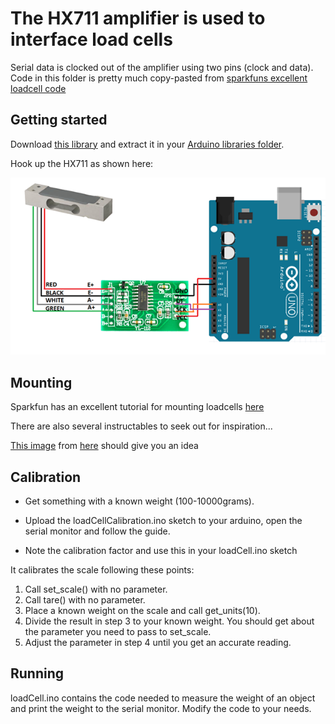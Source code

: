 The HX711 amplifier is used to interface load cells
=========================================

Serial data is clocked out of the amplifier using two pins (clock and data). Code in this folder is pretty much copy-pasted from [sparkfuns excellent loadcell code](https://github.com/sparkfun/HX711-Load-Cell-Amplifier)

Getting started
---------------

Download [this library](https://github.com/bogde/HX711/archive/master.zip) and extract it in your [Arduino libraries folder](https://www.arduino.cc/en/Guide/Libraries#toc5).

Hook up the HX711 as shown here:

![HX711!](hx711_wiring.png "HX711")

Mounting
--------

Sparkfun has an excellent tutorial for mounting loadcells [here](https://learn.sparkfun.com/tutorials/load-cell-amplifier-hx711-breakout-hookup-guide)

There are also several instructables to seek out for inspiration...

[This image](https://cdn.instructables.com/F4Q/FWBS/ISCBDSO4/F4QFWBSISCBDSO4.LARGE.jpg) from [here](http://www.instructables.com/id/Arduino-Load-Cell-Scale/) should give you an idea

Calibration
-----------

* Get something with a known weight (100-10000grams).

* Upload the loadCellCalibration.ino sketch to your arduino, open the serial monitor and follow the guide.

* Note the calibration factor and use this in your loadCell.ino sketch

It calibrates the scale following these points:

1. Call set_scale() with no parameter.
2. Call tare() with no parameter.
3. Place a known weight on the scale and call get_units(10).
4. Divide the result in step 3 to your known weight. You should get about the parameter you need to pass to set_scale.
5. Adjust the parameter in step 4 until you get an accurate reading.


Running
-------

loadCell.ino contains the code needed to measure the weight of an object and print the weight to the serial monitor. Modify the code to your needs.